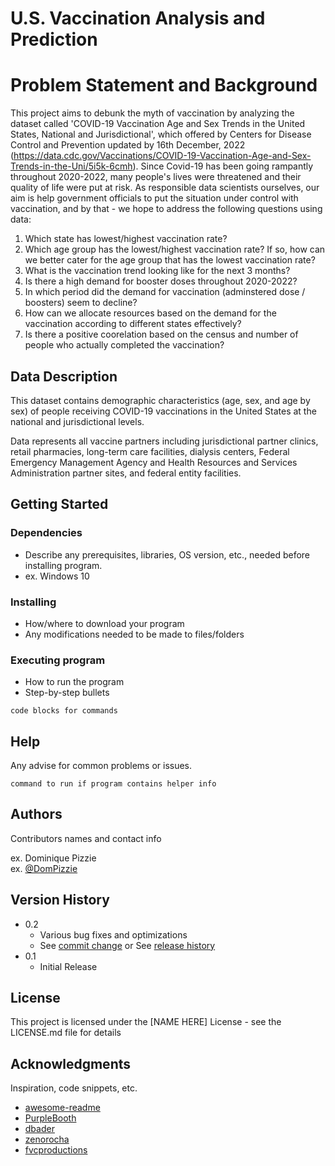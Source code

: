 # U.S. Vaccination Analysis and Prediction

# Problem Statement and Background
This project aims to debunk the myth of vaccination by analyzing the dataset called 'COVID-19 Vaccination Age and Sex Trends in the United States, National and Jurisdictional', which offered by Centers for Disease Control and Prevention updated by 16th December, 2022 (https://data.cdc.gov/Vaccinations/COVID-19-Vaccination-Age-and-Sex-Trends-in-the-Uni/5i5k-6cmh). Since Covid-19 has been going rampantly throughout 2020-2022, many people's lives were threatened and their quality of life were put at risk. As responsible data scientists ourselves, our aim is help government officials to put the situation under control with vaccination, and by that - we hope to address the following questions using data:

1. Which state has lowest/highest vaccination rate? 
2. Which age group has the lowest/highest vaccination rate? If so, how can we better cater for the age group that has the lowest vaccination rate?
3. What is the vaccination trend looking like for the next 3 months?
4. Is there a high demand for booster doses throughout 2020-2022?
5. In which period did the demand for vaccination (adminstered dose / boosters) seem to decline?
6. How can we allocate resources based on the demand for the vaccination according to different states effectively? 
7. Is there a positive coorelation based on the census and number of people who actually completed the vaccination? 


##  Data Description

This dataset contains demographic characteristics (age, sex, and age by sex) of people receiving COVID-19 vaccinations in the United States at the national and jurisdictional levels.

Data represents all vaccine partners including jurisdictional partner clinics, retail pharmacies, long-term care facilities, dialysis centers, Federal Emergency Management Agency and Health Resources and Services Administration partner sites, and federal entity facilities. 

## Getting Started

### Dependencies

* Describe any prerequisites, libraries, OS version, etc., needed before installing program.
* ex. Windows 10

### Installing

* How/where to download your program
* Any modifications needed to be made to files/folders

### Executing program

* How to run the program
* Step-by-step bullets
```
code blocks for commands
```

## Help

Any advise for common problems or issues.
```
command to run if program contains helper info
```

## Authors

Contributors names and contact info

ex. Dominique Pizzie  
ex. [@DomPizzie](https://twitter.com/dompizzie)

## Version History

* 0.2
    * Various bug fixes and optimizations
    * See [commit change]() or See [release history]()
* 0.1
    * Initial Release

## License

This project is licensed under the [NAME HERE] License - see the LICENSE.md file for details

## Acknowledgments

Inspiration, code snippets, etc.
* [awesome-readme](https://github.com/matiassingers/awesome-readme)
* [PurpleBooth](https://gist.github.com/PurpleBooth/109311bb0361f32d87a2)
* [dbader](https://github.com/dbader/readme-template)
* [zenorocha](https://gist.github.com/zenorocha/4526327)
* [fvcproductions](https://gist.github.com/fvcproductions/1bfc2d4aecb01a834b46)

